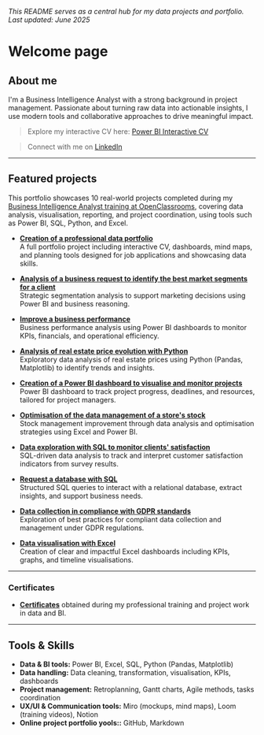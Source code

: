 *This README serves as a central hub for my data projects and portfolio. Last updated: June 2025*
# Welcome page

## About me

I'm a Business Intelligence Analyst with a strong background in project management. Passionate about turning raw data into actionable insights, I use modern tools and collaborative approaches to drive meaningful impact.

> Explore my interactive CV here: [Power BI Interactive CV](https://app.powerbi.com/view?r=eyJrIjoiZjRiOTc3NDItN2Y3OS00Mjc3LWE3MjUtNTM3N2E4NzRjODZlIiwidCI6IjI0ZmZjMGRmLTZiM2YtNGVkZS1iYWNkLWRkNDlmZDFiNGEzMCJ9)

> Connect with me on [LinkedIn](https://www.linkedin.com/in/nathalie-currid/)

---

## Featured projects

This portfolio showcases 10 real-world projects completed during my [Business Intelligence Analyst training at OpenClassrooms](https://www.francecompetences.fr/recherche/rncp/37837/), covering data analysis, visualisation, reporting, and project coordination, using tools such as Power BI, SQL, Python, and Excel.

- [**Creation of a professional data portfolio**](https://github.com/ncurrid/Creation-of-a-professional-data-portfolio)  
  A full portfolio project including interactive CV, dashboards, mind maps, and planning tools designed for job applications and showcasing data skills.

- [**Analysis of a business request to identify the best market segments for a client**](https://github.com/ncurrid/Analysis-of-a-business-request-to-identify-the-best-market-segments-for-the-client)  
  Strategic segmentation analysis to support marketing decisions using Power BI and business reasoning.

- [**Improve a business performance**](https://github.com/ncurrid/Improve-a-business-performance)  
  Business performance analysis using Power BI dashboards to monitor KPIs, financials, and operational efficiency.

- [**Analysis of real estate price evolution with Python**](https://github.com/ncurrid/Analyse-real-estate-price-evolution-with-Python)  
  Exploratory data analysis of real estate prices using Python (Pandas, Matplotlib) to identify trends and insights.

- [**Creation of a Power BI dashboard to visualise and monitor projects**](https://github.com/ncurrid/Creation-of-a-Power-BI-dashboard-to-visualise-and-monitor-projects-)  
  Power BI dashboard to track project progress, deadlines, and resources, tailored for project managers.

- [**Optimisation of the data management of a store's stock**](https://github.com/ncurrid/Optimisation-of-the-data-management-of-a-store-s-stock)  
  Stock management improvement through data analysis and optimisation strategies using Excel and Power BI.

- [**Data exploration with SQL to monitor clients' satisfaction**](https://github.com/ncurrid/Data-exploration-with-SQL-to-monitor-clients-satisfaction)  
  SQL-driven data analysis to track and interpret customer satisfaction indicators from survey results.

- [**Request a database with SQL**](https://github.com/ncurrid/Request-a-database-with-SQL)  
  Structured SQL queries to interact with a relational database, extract insights, and support business needs.

- [**Data collection in compliance with GDPR standards**](https://github.com/ncurrid/Data-collection-in-compliance-with-GDPR-standards)  
  Exploration of best practices for compliant data collection and management under GDPR regulations.

- [**Data visualisation with Excel**](https://github.com/ncurrid/Data-visualisation-with-Excel)  
  Creation of clear and impactful Excel dashboards including KPIs, graphs, and timeline visualisations.

---

### Certificates

- [**Certificates**](https://github.com/ncurrid/Certificates) obtained during my professional training and project work in data and BI.

---

## Tools & Skills

- **Data & BI tools:** Power BI, Excel, SQL, Python (Pandas, Matplotlib)
- **Data handling:** Data cleaning, transformation, visualisation, KPIs, dashboards
- **Project management:** Retroplanning, Gantt charts, Agile methods, tasks coordination
- **UX/UI & Communication tools:** Miro (mockups, mind maps), Loom (training videos), Notion
- **Online project portfolio yools::** GitHub, Markdown
